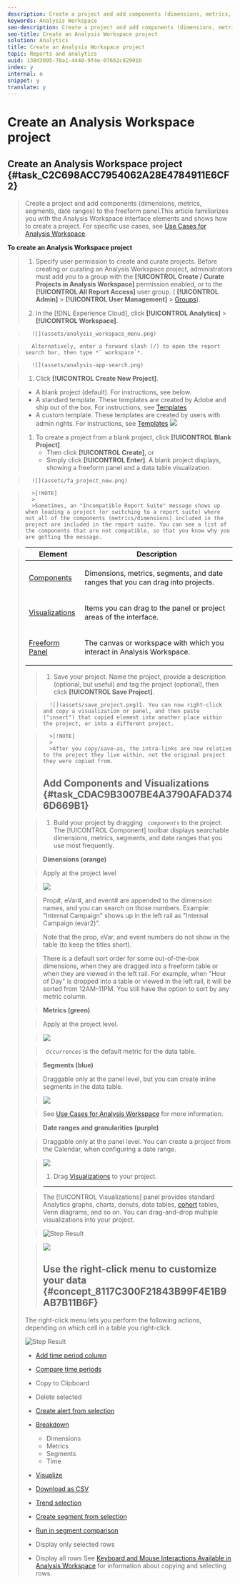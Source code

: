 ```yaml
---
description: Create a project and add components (dimensions, metrics, segments, date ranges) to the freeform panel.
keywords: Analysis Workspace
seo-description: Create a project and add components (dimensions, metrics, segments, date ranges) to the freeform panel.
seo-title: Create an Analysis Workspace project
solution: Analytics
title: Create an Analysis Workspace project
topic: Reports and analytics
uuid: 138d3095-78a1-4448-9f4e-076b2c82901b
index: y
internal: n
snippet: y
translate: y
---
```


# Create an Analysis Workspace project

## Create an Analysis Workspace project {#task_C2C698ACC7954062A28E4784911E6CF2}
>Create a project and add components (dimensions, metrics, segments, date ranges) to the freeform panel.This article familiarizes you with the Analysis Workspace interface elements and shows how to create a project. For specific use cases, see [ Use Cases for Analysis Workspace](../../analysis_workspace_bucket/analysis-workspace-features/freeform-analysis-examples-use-cases.md#concept_173D1EB783F24EA89E754628BA30FF4B). 

**To create an Analysis Workspace project** 

>1. Specify user permission to create and curate projects.
>   Before creating or curating an Analysis Workspace project, administrators must add you to a group with the **[!UICONTROL  Create / Curate Projects in Analysis Workspace]** permission enabled, or to the **[!UICONTROL  All Report Access]** user group. ( **[!UICONTROL  Admin]** > **[!UICONTROL  User Management]** &gt; [ Groups](https://marketing.adobe.com/resources/help/en_US/reference/?f=groups)). 
>
>1. In the [!DNL  Experience Cloud], click **[!UICONTROL  Analytics]** > **[!UICONTROL  Workspace]**.

>       ![](assets/analysis_workspace_menu.png) 

>       Alternatively, enter a forward slash (/) to open the report search bar, then type *` workspace`*. 

>       ![](assets/analysis-app-search.png) 
>1. Click **[!UICONTROL  Create New Project]**.

>    
>    * A blank project (default). For instructions, see below.
>    * A standard template. These templates are created by Adobe and ship out of the box. For instructions, see [ Templates](../../analysis_workspace_bucket/freeform_overview/starter_projects.md#concept_49B9A327C5004DB0A4BE6291435625C5)
>    * A custom template. These templates are created by users with admin rights. For instructions, see [ Templates](../../analysis_workspace_bucket/freeform_overview/starter_projects.md#concept_49B9A327C5004DB0A4BE6291435625C5)
>       ![](assets/start_modal.png) 
>1. To create a project from a blank project, click **[!UICONTROL  Blank Project]**.
>    * Then click **[!UICONTROL  Create]**, or
>    * Simply click **[!UICONTROL  Enter]**.
>   A blank project displays, showing a freeform panel and a data table visualization. 
>

>       ![](assets/fa_project_new.png) 

>       >[!NOTE]
>       >
>       >Sometimes, an "Incompatible Report Suite" message shows up when loading a project (or switching to a report suite) where not all of the components (metrics/dimensions) included in the project are included in the report suite. You can see a list of the components that are not compatible, so that you know why you are getting the message.

>    <table id="table_3989E45D9D4241CBB2E58B29DA257B2F"> 
 <thead> 
  <tr> 
   <th colname="col1" class="entry"> Element </th> 
   <th colname="col2" class="entry"> Description </th> 
  </tr> 
 </thead>
 <tbody> 
  <tr> 
   <td colname="col1"><a href="../../analysis_workspace_bucket/analysis-workspace-components.md#concept_BEBE3A75E072495D9E2F895567BBD462" format="dita" scope="local"> Components</a> </td> 
   <td colname="col2"> <p>Dimensions, metrics, segments, and date ranges that you can drag into projects. </p> </td> 
  </tr> 
  <tr> 
   <td colname="col1"><a href="../../analysis_workspace_bucket/freeform-analysis-visualizations.md#concept_09242627629147A88A68F1506954C276" format="dita" scope="local"> Visualizations</a> </td> 
   <td colname="col2"> <p>Items you can drag to the panel or project areas of the interface. </p> </td> 
  </tr> 
  <tr> 
   <td colname="col1"><a href="../../analysis_workspace_bucket/freeform-analysis-visualizations/freeform-table.md#concept_0D2E24FCCBAF4194AA941448860E422F" format="dita" scope="local"> Freeform Panel </a> </td> 
   <td colname="col2"> <p>The canvas or workspace with which you interact in Analysis Workspace. </p> </td> 
  </tr> 
 </tbody> 
</table>

>1. Save your project. Name the project, provide a description (optional, but useful) and tag the project (optional), then click **[!UICONTROL  Save Project]**.

>       ![](assets/save_project.png)1. You can now right-click and copy a visualization or panel, and then paste ("insert") that copied element into another place within the project, or into a different project.


>       >[!NOTE]
>       >
>       >After you copy/save-as, the intra-links are now relative to the project they live within, not the original project they were copied from.
>## Add Components and Visualizations {#task_CDAC9B3007BE4A3790AFAD3746D669B1}

>1. Build your project by dragging *` components`* to the project.
>   The [!UICONTROL  Component] toolbar displays searchable dimensions, metrics, segments, and date ranges that you use most frequently. 

>   **Dimensions (orange)** 

>   Apply at the project level 

>   ![](assets/dimensions.png) 

>   Prop#, eVar#, and event# are appended to the dimension names, and you can search on those numbers. Example: "Internal Campaign" shows up in the left rail as "Internal Campaign (evar2)". 

>   Note that the prop, eVar, and event numbers do not show in the table (to keep the titles short). 

>   There is a default sort order for some out-of-the-box dimensions, when they are dragged into a freeform table or when they are viewed in the left rail. For example, when "Hour of Day" is dropped into a table or viewed in the left rail, it will be sorted from 12AM-11PM. You still have the option to sort by any metric column. 

>   **Metrics (green)** 

>   Apply at the project level. 

>   ![](assets/metrics.png) 

>   *` Occurrences`* is the default metric for the data table. 

>   **Segments (blue)** 

>   Draggable only at the panel level, but you can create inline segments in the data table. 

>   ![](assets/segments.png) 

>   See [ Use Cases for Analysis Workspace](../../analysis_workspace_bucket/analysis-workspace-features/freeform-analysis-examples-use-cases.md#concept_173D1EB783F24EA89E754628BA30FF4B) for more information. 

>   **Date ranges and granularities (purple)** 

>   Draggable only at the panel level. You can create a project from the Calendar, when configuring a date range. 

>   ![](assets/date-ranges.png) 
>
>1. Drag [ Visualizations](../../analysis_workspace_bucket/freeform-analysis-visualizations.md#concept_09242627629147A88A68F1506954C276) to your project.
>   **** 

>   The [!UICONTROL  Visualizations] panel provides standard Analytics graphs, charts, donuts, data tables, [ cohort](../../analysis_workspace_bucket/freeform-analysis-visualizations/cohort-table/cohort_analysis.md#concept_9D240A490265427DA694D18D14EACC0E) tables, Venn diagrams, and so on. You can drag-and-drop multiple visualizations into your project. 

>   ![Step Result](assets/visualizations.png) 

>   ![](assets/fa_full_panel.png) 
>
>## Use the right-click menu to customize your data {#concept_8117C300F21843B99F4E1B9AB7B11B6F}
The right-click menu lets you perform the following actions, depending on which cell in a table you right-click. 

![Step Result](assets/fa_data_table_actions.png) 

<!-- <p>Need descriptions... </p> -->

* [ Add time period column](../../analysis_workspace_bucket/analysis-workspace-components/calendar/time_comparison.md#concept_93BCAD81B7A54ABBBA5CD9E419F6F764)
* [ Compare time periods](../../analysis_workspace_bucket/analysis-workspace-components/calendar/time_comparison.md#concept_93BCAD81B7A54ABBBA5CD9E419F6F764)
* Copy to Clipboard
* Delete selected
* [ Create alert from selection](../../analysis_workspace_bucket/virtual-analyst/intellligent_alerts.md#concept_3B41B293C0C444038A9F3068A7676D42)
* [ Breakdown](../../analysis_workspace_bucket/analysis-workspace-components/dimensions/t_breakdown_fa.md#task_B594DA2476E84DFDA8279E831F0BD9C4) 
    * Dimensions
    * Metrics
    * Segments
    * Time

* [ Visualize](../../analysis_workspace_bucket/freeform-analysis-visualizations.md#concept_09242627629147A88A68F1506954C276)
* [ Download as CSV](../../analysis_workspace_bucket/curate/download_send.md#concept_BB548979F47F45739679B830428C3025)
* [ Trend selection](../../analysis_workspace_bucket/analysis-workspace-features.md#concept_4D69EE46E3C24EEB97C935A8789364F9)
* [ Create segment from selection](../../analysis_workspace_bucket/analysis-workspace-components/t_freeform-project-segment.md#task_11C6A2C7717B48049E5750B9D20FEC80)
* [ Run in segment comparison](../../analysis_workspace_bucket/panels/segment-comparison.md#concept_74FAC1C6D0204F9190A110B0D9005793)
* Display only selected rows
* Display all rows
See [ Keyboard and Mouse Interactions Available in Analysis Workspace](../../analysis_workspace_bucket/freeform_overview/fa_shortcut_keys.md#concept_9A6356084DBC4D468E265E7A65B3E051) for information about copying and selecting rows. 
